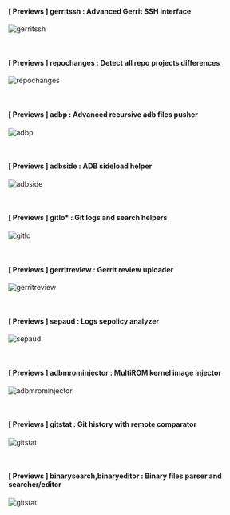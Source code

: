 #### [ Previews ] gerritssh : Advanced Gerrit SSH interface

<!-- Indent -->
![gerritssh](https://github.com/AdrianDC/android_development_shell_tools/raw/master/docs/assets/previews/gerritssh.png)
<!-- /Indent -->

<br />

#### [ Previews ] repochanges : Detect all repo projects differences

<!-- Indent -->
![repochanges](https://github.com/AdrianDC/android_development_shell_tools/raw/master/docs/assets/previews/repochanges.png)
<!-- /Indent -->

<br />

#### [ Previews ] adbp : Advanced recursive adb files pusher

<!-- Indent -->
![adbp](https://github.com/AdrianDC/android_development_shell_tools/raw/master/docs/assets/previews/adbp.png)
<!-- /Indent -->

<br />

#### [ Previews ] adbside : ADB sideload helper

<!-- Indent -->
![adbside](https://github.com/AdrianDC/android_development_shell_tools/raw/master/docs/assets/previews/adbside.png)
<!-- /Indent -->

<br />

#### [ Previews ] gitlo* : Git logs and search helpers

<!-- Indent -->
![gitlo](https://github.com/AdrianDC/android_development_shell_tools/raw/master/docs/assets/previews/gitlo.png)
<!-- /Indent -->

<br />

#### [ Previews ] gerritreview : Gerrit review uploader

<!-- Indent -->
![gerritreview](https://github.com/AdrianDC/android_development_shell_tools/raw/master/docs/assets/previews/gerritreview.png)
<!-- /Indent -->

<br />

#### [ Previews ] sepaud : Logs sepolicy analyzer

<!-- Indent -->
![sepaud](https://github.com/AdrianDC/android_development_shell_tools/raw/master/docs/assets/previews/sepaud.png)
<!-- /Indent -->

<br />

#### [ Previews ] adbmrominjector : MultiROM kernel image injector

<!-- Indent -->
![adbmrominjector](https://github.com/AdrianDC/android_development_shell_tools/raw/master/docs/assets/previews/adbmrominjector.png)
<!-- /Indent -->

<br />

#### [ Previews ] gitstat : Git history with remote comparator

<!-- Indent -->
![gitstat](https://github.com/AdrianDC/android_development_shell_tools/raw/master/docs/assets/previews/gitstat.png)
<!-- /Indent -->

<br />

#### [ Previews ] binarysearch,binaryeditor : Binary files parser and searcher/editor

<!-- Indent -->
![gitstat](https://github.com/AdrianDC/android_development_shell_tools/raw/master/docs/assets/previews/binarysearch.png)
<!-- /Indent -->
